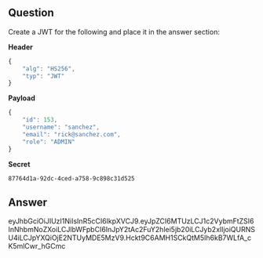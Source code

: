 ## Question

Create a JWT for the following and place it in the answer section:

**Header**
```js
{
    "alg": "HS256",
    "typ": "JWT"
}
```

**Payload**
```js
{
    "id": 153,
    "username": "sanchez",
    "email": "rick@sanchez.com",
    "role": "ADMIN"
}
```

**Secret**
```
87764d1a-92dc-4ced-a758-9c898c31d525
```

## Answer

eyJhbGciOiJIUzI1NiIsInR5cCI6IkpXVCJ9.eyJpZCI6MTUzLCJ1c2VybmFtZSI6InNhbmNoZXoiLCJlbWFpbCI6InJpY2tAc2FuY2hlei5jb20iLCJyb2xlIjoiQURNSU4iLCJpYXQiOjE2NTUyMDE5MzV9.Hckt9C6AMH1SCkQtM5Ih6kB7WLfA_cK5mlCwr_hGCmc
